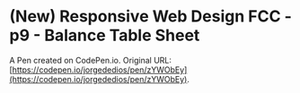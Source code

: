 # (New) Responsive Web Design FCC - p9 - Balance Table Sheet 

A Pen created on CodePen.io. Original URL: [https://codepen.io/jorgededios/pen/zYWObEy](https://codepen.io/jorgededios/pen/zYWObEy).

